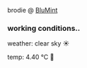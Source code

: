 brodie @ [BluMint](https://www.linkedin.com/company/blumint-io/)

<!--weather_start-->
### working conditions..

weather: clear sky ☀️

temp: 4.40 °C 🧥

<!--weather_end-->
